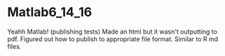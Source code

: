 # Matlab6_14_16
Yeahh Matlab! (publishing tests)
Made an html but it wasn't outputting to pdf. 
Figured out how to publish to appropriate file format.
Similar to R md files.
